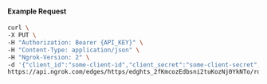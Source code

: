 <!-- Code generated for API Clients. DO NOT EDIT. -->

#### Example Request

```bash
curl \
-X PUT \
-H "Authorization: Bearer {API_KEY}" \
-H "Content-Type: application/json" \
-H "Ngrok-Version: 2" \
-d '{"client_id":"some-client-id","client_secret":"some-client-secret","enabled":true,"issuer":"https://accounts.google.com","scopes":["profile"]}' \
https://api.ngrok.com/edges/https/edghts_2fKmcozEdbsni2tuKozNj0YkNTo/routes/edghtsrt_2fKmcmjzPhvRuS4MfgQMHwr4EMm/oidc
```
